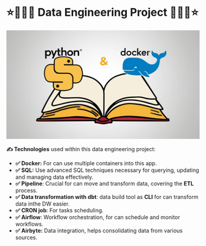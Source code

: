 # ⭐👩🏻‍💻  Data Engineering Project 👩🏻‍💻⭐

[![1736116076944](image/README/1736116076944.png)](https://www.canva.com/design/DAGbXktz6aw/ZzKhVs7iKG-2TqJXPpZOGA/view?utm_content=DAGbXktz6aw&utm_campaign=designshare&utm_medium=link2&utm_source=uniquelinks&utlId=hb5809744ec)


**✍️ Technologies** used within this data engineering project:

* **✅ Docker:**  For can use multiple containers into this app.
* **✅ SQL:** Use advanced SQL techniques necessary for querying, updating and managing data effectively.
* **✅ Pipeline**: Crucial for can move and transform data, covering the **ETL** process.
* **✅ Data transformation with dbt**: data build tool  as **CLI** for can transform data inthe DW easier.
* **✅ CRON job**: For tasks scheduling.
* **✅ Airflow**: Workflow orchestration, for can schedule and monitor workflows.
* **✅ Airbyte:** Data integration, helps consolidating data from various sources.
